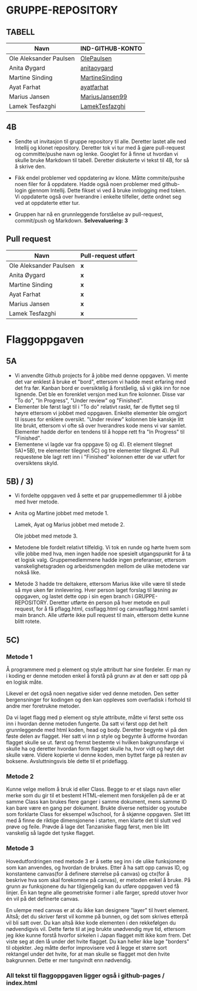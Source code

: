 # GRUPPE-REPOSITORY
## TABELL
| Navn                   | IND-GITHUB-KONTO                                    |
|------------------------|-----------------------------------------------------|
| Ole Aleksander Paulsen | [OlePaulsen](https://github.com/OlePaulsen)         |
| Anita Øygard           | [anitaoygard](https://github.com/anitaoygard)       |
| Martine Sinding        | [MartineSinding](https://github.com/MartineSinding) |
| Ayat Farhat            | [ayatfarhat](https://github.com/ayatfarhat)         |
| Marius Jansen          | [MariusJansen99](https://github.com/MariusJansen99) |
| Lamek Tesfazghi        | [LamekTesfazghi](https://github.com/LamekTesfazghi) |
## 4B
- Sendte ut invitasjon til gruppe repository til alle. Deretter lastet alle ned
  Intellij og klonet repository. Deretter tok vi tur med å gjøre pull-request
  og committe/pushe navn og lenke. Googlet for å finne ut hvordan vi skulle bruke Markdown til
  tabell. Deretter diskuterte vi tekst til 4B, for så å skrive den. 

- Fikk endel problemer ved oppdatering av klone. Måtte commite/pushe noen filer
  for å oppdatere. Hadde også noen problemer med github-login gjennom
  Intellij. Dette fikset vi ved å bruke innlogging med token. Vi oppdaterte
også over hverandre i enkelte tilfeller, dette ordnet seg ved at oppdaterte
etter tur. 

- Gruppen har nå  en grunnleggende forståelse av pull-request, commit/push
  og Markdown. **Selvevaluering: 3** 

## Pull request

| Navn                   | Pull-request utført |
|------------------------|---------------|
 | Ole Aleksander Paulsen | **x**         |
 | Anita Øygard           | **x**         |
 | Martine Sinding        | **x**         |
 | Ayat Farhat            | **x**         |
| Marius Jansen          | **x**         |
| Lamek Tesfazghi        | **x**         |

# Flaggoppgaven

## 5A
- Vi anvendte Github projects for å jobbe med denne oppgaven. Vi mente det var enklest å bruke et "bord", ettersom
  vi hadde mest erfaring med det fra før. Kanban bord er oversiktelig å forståelig, så vi gikk inn for noe lignende.
  Det ble en forenklet versjon med kun fire kolonner. Disse var "To do", "In Progress", "Under review" og
  "Finished".
- Elementer ble først lagt til i "To do" relativt raskt, før de flyttet seg til høyre ettersom
  vi jobbet med oppgaven. Enkelte elementer ble omgjort til issues for enklere oversikt. "Under review" kolonnen
  ble kanskje litt lite brukt, ettersom vi ofte så over hverandres kode mens vi var samlet. Elementer hadde derfor
  en tendens til å hoppe rett fra "In Progress" til "Finished".
- Elementene vi lagde var fra oppgave 5) og 4).
  Et element tilegnet 5A)+5B), tre elementer tilegnet 5C) og tre elementer tilegnet 4). Pull requestene ble lagt
  rett inn i "Finished" kolonnen etter de var utført for oversiktens skyld.

## 5B) / 3)
- Vi fordelte oppgaven ved å sette et par gruppemedlemmer til å jobbe med hver metode.

- Anita og Martine jobbet med metode 1.

  Lamek, Ayat og Marius jobbet med metode 2.

  Ole jobbet med metode 3.

- Metodene ble fordelt relativt tilfeldig. Vi tok en runde og hørte hvem som ville jobbe med hva, men ingen hadde
noe spesielt utgangspunkt for å ta et logisk valg. Gruppemedlemmene hadde ingen preferanser, ettersom
vanskelighetsgraden og arbeidsmengden mellom de ulike metodene var nokså like.

- Metode 3 hadde tre deltakere, ettersom Marius ikke ville være til stede så mye uken før innlevering.
Hver person laget forslag til løsning av oppgaven, og lastet dette opp i sin egen branch i GRUPPE-REPOSITORY.
Deretter utførte én person på hver metode en pull request, for å få pflagg.html, cssflagg.html og canvasflagg.html
samlet i main branch. Alle utførte ikke pull request til main, ettersom dette kunne blitt rotete.

## 5C)
### Metode 1
Å programmere med p element og style attributt har sine fordeler.
Er man ny i koding er denne metoden enkel å forstå på grunn av
at den er satt opp på en logisk måte.

Likevel er det også noen negative sider ved denne metoden.
Den setter bergensninger for kodingen og den kan oppleves
som overfadisk i forhold til andre mer foretrukne metoder.

Da vi laget flagg med p element og style attribute, måtte vi først sette oss inn i hvordan denne metoden fungerte.
Da satt vi først opp det helt grunnleggende med html koden, head og body. Deretter begynte vi på den føste delen av
flagget. Her satt vi inn p style og begynte å utforme hvordan flagget skulle se ut. først og fremst bestemte vi
hvilken bakgrunnsfarge vi skulle ha og deretter hvordan form flagget skulle ha, hvor vidt og høyt det skulle være.
Videre kopierte vi denne koden, men byttet farge på resten av boksene. Avsluttningsvis ble dette til et prideflagg.

### Metode 2
Kunne velge mellom å bruk id eller Class.
Begge to er et slags navn eller merke som du gir til et bestemt HTML-element men forskjellen på de er at samme
Class kan brukes flere ganger i samme dokument, mens samme ID kan bare være en gang per dokument.
Brukte diverse nettsider og youtube som forklarte Class for eksempel w3school, for å skjønne oppgaven.
Slet litt med å finne de riktige dimensjonene i starten, men klarte det til slutt ved prøve og feile.
Prøvde å lage det Tanzaniske flagg først, men ble litt vanskelig så lagde det tyske flagget.

### Metode 3
Hovedutfordringen med metode 3 er å sette seg inn i de ulike funksjonene som kan anvendes, og hvordan de brukes.
Etter å ha satt opp canvas ID, og konstantene canvas(for å definere størrelse på canvas) og ctx(for å beskrive
hva som skal forekomme på canvas), er metoden enkel å bruke. På grunn av funksjonene du har tilgjengelig
kan du utføre oppgaven ved få linjer. Én kan tegne alle geometriske former i alle farger, spredd utover hvor
én vil på det definerte canvas.

En ulempe med canvas er at du ikke kan designere "layer" til hvert element.
Altså; det du skriver først vil komme på bunnen, og det som skrives etterpå vil bli satt over. Du kan altså ikke
kode elementen i den rekkefølgen du nødvendigvis vil. Dette førte til at jeg brukte unødvendig mye tid, ettersom
jeg ikke kunne forstå hvorfor sirkelen i Japan flagget mitt ikke kom frem. Det viste seg at den lå under det hvite
flagget. Du kan heller ikke lage "borders" til objekter. Jeg måtte derfor improvisere ved å legge et større sort
rektangel under det hvite, for at man skulle se flagget mot den hvite bakgrunnen. Dette er mer tungvindt enn
nødvendig.

### All tekst til flaggoppgaven ligger også i github-pages / index.html

